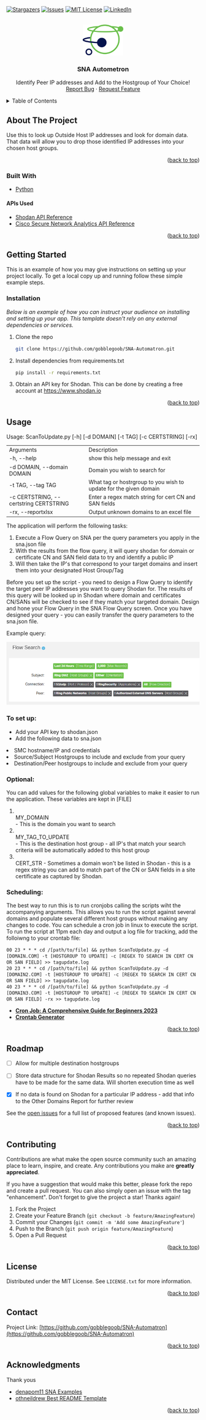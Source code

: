 <div id="top"></div>
<!--
*** Thanks for checking out the Best-README-Template. If you have a suggestion
*** that would make this better, please fork the repo and create a pull request
*** or simply open an issue with the tag "enhancement".
*** Don't forget to give the project a star!
*** Thanks again! Now go create something AMAZING! :D
-->



<!-- PROJECT SHIELDS -->
<!--
*** I'm using markdown "reference style" links for readability.
*** Reference links are enclosed in brackets [ ] instead of parentheses ( ).
*** See the bottom of this document for the declaration of the reference variables
*** for contributors-url, forks-url, etc. This is an optional, concise syntax you may use.
*** https://www.markdownguide.org/basic-syntax/#reference-style-links
-->

[![Stargazers][stars-shield]][stars-url]
[![Issues][issues-shield]][issues-url]
[![MIT License][license-shield]][license-url]
[![LinkedIn][linkedin-shield]][linkedin-url]



<!-- PROJECT LOGO -->
<br />
<div align="center">
  <a href="https://github.com/othneildrew/Best-README-Template">
    <img src="images/logo.png" alt="Logo" height="80">
  </a>

  <h3 align="center">SNA Autometron</h3>

  <p align="center">
    Identify Peer IP addresses and Add to the Hostgroup of Your Choice!
    <br />
    <a href="https://github.com/othneildrew/Best-README-Template/issues">Report Bug</a>
    ·
    <a href="https://github.com/othneildrew/Best-README-Template/issues">Request Feature</a>
  </p>
</div>



<!-- TABLE OF CONTENTS -->
<details>
  <summary>Table of Contents</summary>
  <ol>
    <li>
      <a href="#about-the-project">About The Project</a>
      <ul>
        <li><a href="#built-with">Built With</a></li>
      </ul>
    </li>
    <li>
      <a href="#getting-started">Getting Started</a>
      <ul>
        <li><a href="#prerequisites">Prerequisites</a></li>
        <li><a href="#installation">Installation</a></li>
      </ul>
    </li>
    <li><a href="#usage">Usage</a></li>
    <li><a href="#roadmap">Roadmap</a></li>
    <li><a href="#contributing">Contributing</a></li>
    <li><a href="#license">License</a></li>
    <li><a href="#contact">Contact</a></li>
    <li><a href="#acknowledgments">Acknowledgments</a></li>
  </ol>
</details>



<!-- ABOUT THE PROJECT -->
## About The Project

Use this to look up Outside Host IP addresses and look for domain data.  That data will allow you to drop those identified IP addresses into your chosen host groups.  


<p align="right">(<a href="#top">back to top</a>)</p>



### Built With

* [Python](https://python.org/)

#### APIs Used
* [Shodan API Reference](https://developer.shodan.io/api)
* [Cisco Secure Network Analytics API Reference](https://developer.cisco.com/docs/stealthwatch/enterprise/)

<p align="right">(<a href="#top">back to top</a>)</p>



<!-- GETTING STARTED -->
## Getting Started

This is an example of how you may give instructions on setting up your project locally.
To get a local copy up and running follow these simple example steps.
<!--
### Prerequisites

This is an example of how to list things you need to use the software and how to install them.
* npm
  ```sh
  npm install npm@latest -g
  ```
-->

### Installation

_Below is an example of how you can instruct your audience on installing and setting up your app. This template doesn't rely on any external dependencies or services._

1. Clone the repo
   ```sh
   git clone https://github.com/gobblegoob/SNA-Automatron.git
   ```
2. Install dependencies from requirements.txt
   ```sh
   pip install -r requirements.txt
   ```
3. Obtain an API key for Shodan.  This can be done by creating a free account at https://www.shodan.io

<p align="right">(<a href="#top">back to top</a>)</p>


<!-- USAGE EXAMPLES -->
## Usage
Usage: ScanToUpdate.py [-h] [-d DOMAIN] [-t TAG] [-c CERTSTRING] [-rx]

<table>
  <tr>
    <td width = 300>Arguments</td><td width=500>Description</td>
  </tr>
  <tr><td>-h, --help</td><td>show this help message and exit</td></tr>
  <tr><td>-d DOMAIN, --domain DOMAIN</td><td>Domain you wish to search for</td></tr>
  <tr><td>-t TAG, --tag TAG</td><td>What tag or hostrgroup to you wish to update for the given domain</td></tr>
  <tr><td>-c CERTSTRING, --certstring CERTSTRING</td><td>Enter a regex match string for cert CN and SAN fields</td></tr>
  <tr><td>-rx, --reportxlsx</td><td>Output unknown domains to an excel file</td></tr>
</table>

  
The application will perform the following tasks:
1. Execute a Flow Query on SNA per the query parameters you apply in the sna.json file
2. With the results from the flow query, it will query shodan for domain or certificate CN and SAN field data to try and identify a public IP
3. Will then take the IP's that correspond to your target domains and insert them into your designated Host Group/Tag

<p>Before you set up the script - you need to design a Flow Query to identify the target peer IP addresses you want to query Shodan for.  The results of this query will be looked up in Shodan where domain and certificates CN/SANs will be checked to see if they match your targeted domain.  Design and hone your Flow Query in the SNA Flow Query screen.  Once you have designed your query - you can easily transfer the query parameters to the sna.json file.  </p>

<p>Example query:</p> 
<img src="images/flowsearch.PNG" alt="Example Flow Query">

### To set up:
 - Add your API key to shodan.json
 - Add the following data to sna.json
 <li>SMC hostname/IP and credentials
 <li>Source/Subject Hostgroups to include and exclude from your query
 <li>Destination/Peer hostgroups to include and exclude from your query
 
 ### Optional:
 You can add values for the following global variables to make it easier to run the application.  These variables are kept in [FILE]
 1. <br>MY_DOMAIN</br> - This is the domain you want to search
 2. <br>MY_TAG_TO_UPDATE</br> - This is the destination host group - all IP's that match your search criteria will be automatically added to this host group
 3. <br>CERT_STR - Sometimes a domain won't be listed in Shodan - this is a regex string you can add to match part of the CN or SAN fields in a site certificate as captured by Shodan.

### Scheduling:
The best way to run this is to run cronjobs calling the scripts wiht the accompanying arguments.  This allows you to run the script against several domains and populate several different host groups without making any changes to code.  You can schedule a cron job in linux to execute the script. To run the script at 11pm each day and output a log file for tracking, add the folloiwng to your crontab file:
```
00 23 * * * cd /[path/to/file] && python ScanToUpdate.py -d [DOMAIN.COM] -t [HOSTGROUP TO UPDATE] -c [REGEX TO SEARCH IN CERT CN OR SAN FIELD] >> tagupdate.log 
20 23 * * * cd /[path/to/file] && python ScanToUpdate.py -d [DOMAIN2.COM] -t [HOSTGROUP TO UPDATE] -c [REGEX TO SEARCH IN CERT CN OR SAN FIELD] >> tagupdate.log 
40 23 * * * cd /[path/to/file] && python ScanToUpdate.py -d [DOMAIN3.COM] -t [HOSTGROUP TO UPDATE] -c [REGEX TO SEARCH IN CERT CN OR SAN FIELD] -rx >> tagupdate.log 
```

- **[Cron Job: A Comprehensive Guide for Beginners 2023](https://www.hostinger.com/tutorials/cron-job)**
- **[Crontab Generator](https://crontab-generator.org/)**

<p align="right">(<a href="#top">back to top</a>)</p>



<!-- ROADMAP -->
## Roadmap

- [ ] Allow for multiple destination hostgroups
- [ ] Store data structure for Shodan Results so no repeated Shodan queries have to be made for the same data.  Will shorten execution time as well
- [x] If no data is found on Shodan for a particular IP address - add that info to the Other Domains Report for further review


See the [open issues](https://github.com/othneildrew/Best-README-Template/issues) for a full list of proposed features (and known issues).

<p align="right">(<a href="#top">back to top</a>)</p>



<!-- CONTRIBUTING -->
## Contributing

Contributions are what make the open source community such an amazing place to learn, inspire, and create. Any contributions you make are **greatly appreciated**.

If you have a suggestion that would make this better, please fork the repo and create a pull request. You can also simply open an issue with the tag "enhancement".
Don't forget to give the project a star! Thanks again!

1. Fork the Project
2. Create your Feature Branch (`git checkout -b feature/AmazingFeature`)
3. Commit your Changes (`git commit -m 'Add some AmazingFeature'`)
4. Push to the Branch (`git push origin feature/AmazingFeature`)
5. Open a Pull Request

<p align="right">(<a href="#top">back to top</a>)</p>



<!-- LICENSE -->
## License

Distributed under the MIT License. See `LICENSE.txt` for more information.

<p align="right">(<a href="#top">back to top</a>)</p>



<!-- CONTACT -->
## Contact

Project Link: [https://github.com/gobblegoob/SNA-Automatron](https://github.com/gobblegoob/SNA-Automatron)

<p align="right">(<a href="#top">back to top</a>)</p>



<!-- ACKNOWLEDGMENTS -->
## Acknowledgments


Thank yous

* [denapom11 SNA Examples](https://github.com/CiscoDevNet/stealthwatch-enterprise-sample-scripts)
* [othneildrew Best README Template](https://github.com/othneildrew/Best-README-Template)


<p align="right">(<a href="#top">back to top</a>)</p>



<!-- MARKDOWN LINKS & IMAGES -->
<!-- https://www.markdownguide.org/basic-syntax/#reference-style-links -->
[contributors-shield]: https://img.shields.io/github/contributors/othneildrew/Best-README-Template.svg?style=for-the-badge
[contributors-url]: https://github.com/othneildrew/Best-README-Template/graphs/contributors
[forks-shield]: https://img.shields.io/github/forks/othneildrew/Best-README-Template.svg?style=for-the-badge
[forks-url]: https://github.com/othneildrew/Best-README-Template/network/members
[stars-shield]: https://img.shields.io/github/stars/othneildrew/Best-README-Template.svg?style=for-the-badge
[stars-url]: https://github.com/gobblegoob/SNA-Automatron/stargazers
[issues-shield]: https://img.shields.io/github/issues/othneildrew/Best-README-Template.svg?style=for-the-badge
[issues-url]: https://github.com/gobblegoob/SNA-Automatron/issues
[license-shield]: https://img.shields.io/github/license/othneildrew/Best-README-Template.svg?style=for-the-badge
[license-url]: https://github.com/gobblegoob/SNA-Automatron/blob/main/LICENSE
[linkedin-shield]: https://img.shields.io/badge/-LinkedIn-black.svg?style=for-the-badge&logo=linkedin&colorB=555
[linkedin-url]: https://linkedin.com/in/
[product-screenshot]: images/screenshot.png
